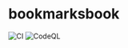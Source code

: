 # bookmarksbook
![CI](https://github.com/yangsun0/bookmarksbook/workflows/CI/badge.svg)
![CodeQL](https://github.com/yangsun0/bookmarksbook/workflows/CodeQL/badge.svg)
